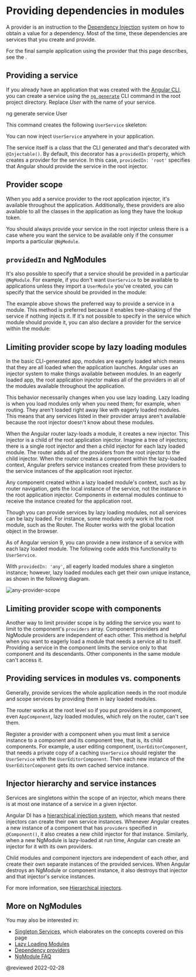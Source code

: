 # Providing dependencies in modules

A provider is an instruction to the [Dependency Injection](guide/dependency-injection) system on how to obtain a value for a dependency.
Most of the time, these dependencies are services that you create and provide.

For the final sample application using the provider that this page describes, see the <live-example name="providers"></live-example>.

## Providing a service

If you already have an application that was created with the [Angular CLI](cli), you can create a service using the [`ng generate`](cli/generate) CLI command in the root project directory.
Replace *User* with the name of your service.

<code-example format="shell" language="shell">

ng generate service User

</code-example>

This command creates the following `UserService` skeleton:

<code-example header="src/app/user.service.ts" path="providers/src/app/user.service.0.ts"></code-example>

You can now inject `UserService` anywhere in your application.

The service itself is a class that the CLI generated and that's decorated with `@Injectable()`.
By default, this decorator has a `providedIn` property, which creates a provider for the service.
In this case, `providedIn: 'root'` specifies that Angular should provide the service in the root injector.

## Provider scope

When you add a service provider to the root application injector, it's available throughout the application.
Additionally, these providers are also available to all the classes in the application as long they have the lookup token.

You should always provide your service in the root injector unless there is a case where you want the service to be available only if the consumer imports a particular `@NgModule`.

## `providedIn` and NgModules

It's also possible to specify that a service should be provided in a particular `@NgModule`.
For example, if you don't want `UserService` to be available to applications unless they import a `UserModule` you've created, you can specify that the service should be provided in the module:

<code-example header="src/app/user.service.ts" path="providers/src/app/user.service.1.ts"></code-example>

The example above shows the preferred way to provide a service in a module.
This method is preferred because it enables tree-shaking of the service if nothing injects it.
If it's not possible to specify in the service which module should provide it, you can also declare a provider for the service within the module:

<code-example header="src/app/user.module.ts" path="providers/src/app/user.module.ts"></code-example>

## Limiting provider scope by lazy loading modules

In the basic CLI-generated app, modules are eagerly loaded which means that they are all loaded when the application launches.
Angular uses an injector system to make things available between modules.
In an eagerly loaded app, the root application injector makes all of the providers in all of the modules available throughout the application.

This behavior necessarily changes when you use lazy loading.
Lazy loading is when you load modules only when you need them; for example, when routing.
They aren't loaded right away like with eagerly loaded modules.
This means that any services listed in their provider arrays aren't available because the root injector doesn't know about these modules.

<!--todo: KW--Make diagram here -->
<!--todo: KW--per Misko: not clear if the lazy modules are siblings or grand-children. They are both depending on router structure. -->

When the Angular router lazy-loads a module, it creates a new injector.
This injector is a child of the root application injector.
Imagine a tree of injectors; there is a single root injector and then a child injector for each lazy loaded module.
The router adds all of the providers from the root injector to the child injector.
When the router creates a component within the lazy-loaded context, Angular prefers service instances created from these providers to the service instances of the application root injector.

Any component created within a lazy loaded module's context, such as by router navigation, gets the local instance of the service, not the instance in the root application injector.
Components in external modules continue to receive the instance created for the application root.

Though you can provide services by lazy loading modules, not all services can be lazy loaded.
For instance, some modules only work in the root module, such as the Router.
The Router works with the global location object in the browser.

As of Angular version 9, you can provide a new instance of a service with each lazy loaded module.
The following code adds this functionality to `UserService`.

<code-example header="src/app/user.service.ts" path="providers/src/app/user.service.2.ts"></code-example>

With `providedIn: 'any'`, all eagerly loaded modules share a singleton instance; however, lazy loaded modules each get their own unique instance, as shown in the following diagram.

<div class="lightbox">

<img alt="any-provider-scope" class="left" src="generated/images/guide/providers/any-provider.svg">

</div>

## Limiting provider scope with components

Another way to limit provider scope is by adding the service you want to limit to the component's `providers` array.
Component providers and NgModule providers are independent of each other.
This method is helpful when you want to eagerly load a module that needs a service all to itself.
Providing a service in the component limits the service only to that component and its descendants.
Other components in the same module can't access it.

<code-example header="src/app/app.component.ts" path="providers/src/app/app.component.ts" region="component-providers"></code-example>

## Providing services in modules vs. components

Generally, provide services the whole application needs in the root module and scope services by providing them in lazy loaded modules.

The router works at the root level so if you put providers in a component, even `AppComponent`, lazy loaded modules, which rely on the router, can't see them.

<!-- KW--Make a diagram here -->
Register a provider with a component when you must limit a service instance to a component and its component tree, that is, its child components.
For example, a user editing component, `UserEditorComponent`, that needs a private copy of a caching `UserService` should register the `UserService` with the `UserEditorComponent`.
Then each new instance of the `UserEditorComponent` gets its own cached service instance.

<a id="singleton-services"></a>
<a id="component-child-injectors"></a>

## Injector hierarchy and service instances

Services are singletons within the scope of an injector, which means there is at most one instance of a service in a given injector.

Angular DI has a [hierarchical injection system](guide/hierarchical-dependency-injection), which means that nested injectors can create their own service instances.
Whenever Angular creates a new instance of a component that has `providers` specified in `@Component()`, it also creates a new child injector for that instance.
Similarly, when a new NgModule is lazy-loaded at run time, Angular can create an injector for it with its own providers.

Child modules and component injectors are independent of each other, and create their own separate instances of the provided services.
When Angular destroys an NgModule or component instance, it also destroys that injector and that injector's service instances.

For more information, see [Hierarchical injectors](guide/hierarchical-dependency-injection).

## More on NgModules

You may also be interested in:

*   [Singleton Services](guide/singleton-services), which elaborates on the concepts covered on this page
*   [Lazy Loading Modules](guide/lazy-loading-ngmodules)
*   [Dependency providers](guide/dependency-injection-providers)
*   [NgModule FAQ](guide/ngmodule-faq)

<!-- links -->

<!-- external links -->

<!-- end links -->

@reviewed 2022-02-28
